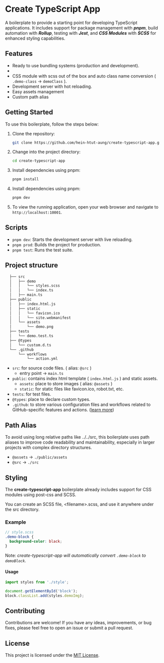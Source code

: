 # Create TypeScript App

A boilerplate to provide a starting point for developing TypeScript applications. It includes support for package management with ***pnpm***, build automation with ***Rollup***, testing with ***Jest***, and ***CSS Modules*** with ***SCSS*** for enhanced styling capabilities.

## Features

- Ready to use bundling systems (production and development).
-
- CSS module with scss out of the box and auto class name conversion ( `.demo-class` → `demoClass` ).
- Development server with hot reloading.
- Easy assets management
- Custom path alias

## Getting Started

To use this boilerplate, follow the steps below:

1. Clone the repository:

    ```bash
    git clone https://github.com/hein-htut-aung/create-typescript-app.git
    ```

2. Change into the project directory:

    ```bash
    cd create-typescript-app
    ```

3. Install dependencies using pnpm:

    ```bash
    pnpm install
    ```

4. Install dependencies using pnpm:

    ```bash
    pnpm dev
    ```

5. To view the running application, open your web browser and navigate to `http://localhost:10001`.

## Scripts

- `pnpm dev`: Starts the development server with live reloading.
- `pnpm prod`: Builds the project for production.
- `pnpm test`: Runs the test suite.

## Project structure

  ```bash
    ├── src
    │   ├── demo
    │   │   └── styles.scss
    │   │   └── index.ts
    │   ├── main.ts
    ├── public
    │   ├── index.html.js
    │   ├── static
    │   │   └── favicon.ico
    │   │   └── site.webmanifest
    │   └── assets
    │       └── demo.png
    ├── tests
    │   └── demo.test.ts
    ├── @types
    │   └── custom.d.ts
    └── .github
        └── workflows
            └── action.yml
  ```

- `src`: for source code files. ( alias: `@src` )
  - entry point → `main.ts`
- `public`: contains index html template ( `index.html.js` ) and static assets.
  - `assets`: place to store images ( alias: `@assets` )
  - `static`: for static files like favicon.ico, robot.txt, etc.
- `tests`: for test files.
- `@types`: place to declare custom types.
- `.github`: to store various configuration files and workflows related to GitHub-specific features and actions. ([learn more](https://docs.github.com/en/actions/using-workflows/about-workflows))

## Path Alias

To avoid using long relative paths like ../../src, this boilerplate uses path aliases to improve code readability and maintainability, especially in larger projects with complex directory structures.

- `@assets` → `./public/assets`
- `@src` → `./src`

## Styling

The **create-typescript-app** boilerplate already includes support for CSS modules using post-css and SCSS.

You can create an SCSS file, \<filename\>.scss, and use it anywhere under the src directory.

### Example

```scss
// style.scss
.demo-block {
  background-color: black;
}
```

Note: *create-typescript-app will automatically convert `.demo-block` to `demoBlock`.*

#### Usage

```typescript
import styles from './style';

document.getElementById('block');
block.classList.add(styles.demoImg); 
```

## Contributing

Contributions are welcome! If you have any ideas, improvements, or bug fixes, please feel free to open an issue or submit a pull request.

## License

This project is licensed under the [MIT License](https://chat.openai.com/c/LICENSE).
